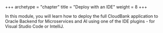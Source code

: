 +++
archetype = "chapter"
title = "Deploy with an IDE"
weight = 8
+++

In this module, you will learn how to deploy the full CloudBank application to Oracle Backend for Microservices and AI using one of the IDE plugins - for Visual Studio Code or IntelliJ.
